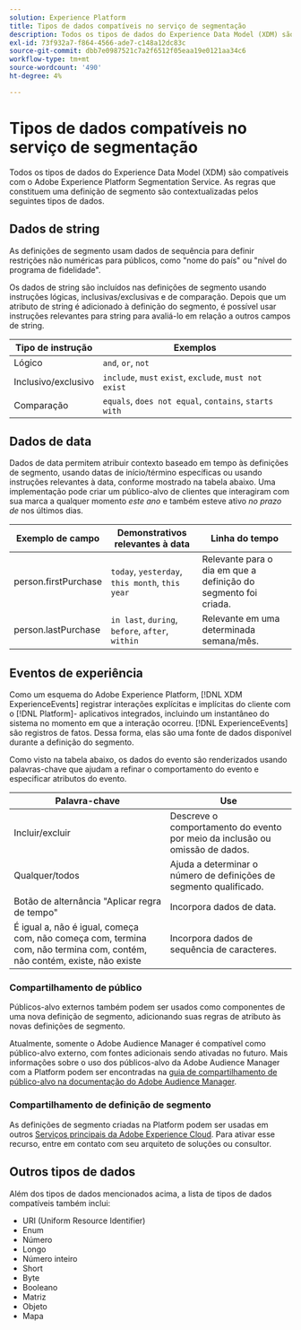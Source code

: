 ```yaml
---
solution: Experience Platform
title: Tipos de dados compatíveis no serviço de segmentação
description: Todos os tipos de dados do Experience Data Model (XDM) são compatíveis com o Serviço de segmentação de Adobe. As regras que constituem uma definição de segmento são contextualizadas pelos seguintes tipos de dados.
exl-id: 73f932a7-f864-4566-ade7-c148a12dc83c
source-git-commit: dbb7e0987521c7a2f6512f05eaa19e0121aa34c6
workflow-type: tm+mt
source-wordcount: '490'
ht-degree: 4%

---
```


# Tipos de dados compatíveis no serviço de segmentação

Todos os tipos de dados do Experience Data Model (XDM) são compatíveis com o Adobe Experience Platform Segmentation Service. As regras que constituem uma definição de segmento são contextualizadas pelos seguintes tipos de dados.

## Dados de string

As definições de segmento usam dados de sequência para definir restrições não numéricas para públicos, como &quot;nome do país&quot; ou &quot;nível do programa de fidelidade&quot;.

Os dados de string são incluídos nas definições de segmento usando instruções lógicas, inclusivas/exclusivas e de comparação. Depois que um atributo de string é adicionado à definição do segmento, é possível usar instruções relevantes para string para avaliá-lo em relação a outros campos de string.

| Tipo de instrução | Exemplos |
| -------------- | -------- |
| Lógico | `and`, `or`, `not` |
| Inclusivo/exclusivo | `include`, `must` `exist`, `exclude`, `must not exist` |
| Comparação | `equals`, `does not equal`, `contains`, `starts with` |

## Dados de data

Dados de data permitem atribuir contexto baseado em tempo às definições de segmento, usando datas de início/término específicas ou usando instruções relevantes à data, conforme mostrado na tabela abaixo. Uma implementação pode criar um público-alvo de clientes que interagiram com sua marca a qualquer momento *este ano* e também esteve ativo *no prazo de* nos últimos dias.

| Exemplo de campo | Demonstrativos relevantes à data | Linha do tempo |
| ------------- | ------------------------ | --------- |
| person.firstPurchase | `today`, `yesterday`, `this month`, `this year` | Relevante para o dia em que a definição do segmento foi criada. |
| person.lastPurchase | `in last`, `during`, `before`, `after`, `within` | Relevante em uma determinada semana/mês. |

## Eventos de experiência

Como um esquema do Adobe Experience Platform, [!DNL XDM ExperienceEvents] registrar interações explícitas e implícitas do cliente com o [!DNL Platform]- aplicativos integrados, incluindo um instantâneo do sistema no momento em que a interação ocorreu. [!DNL ExperienceEvents] são registros de fatos. Dessa forma, elas são uma fonte de dados disponível durante a definição do segmento.

Como visto na tabela abaixo, os dados do evento são renderizados usando palavras-chave que ajudam a refinar o comportamento do evento e especificar atributos do evento.

| Palavra-chave | Use  |
| ------- | --- |
| Incluir/excluir | Descreve o comportamento do evento por meio da inclusão ou omissão de dados. |
| Qualquer/todos | Ajuda a determinar o número de definições de segmento qualificado. |
| Botão de alternância &quot;Aplicar regra de tempo&quot; | Incorpora dados de data. |
| É igual a, não é igual, começa com, não começa com, termina com, não termina com, contém, não contém, existe, não existe | Incorpora dados de sequência de caracteres. |

### Compartilhamento de público

Públicos-alvo externos também podem ser usados como componentes de uma nova definição de segmento, adicionando suas regras de atributo às novas definições de segmento.

Atualmente, somente o Adobe Audience Manager é compatível como público-alvo externo, com fontes adicionais sendo ativadas no futuro. Mais informações sobre o uso dos públicos-alvo da Adobe Audience Manager com a Platform podem ser encontradas na [guia de compartilhamento de público-alvo na documentação do Adobe Audience Manager](https://experienceleague.adobe.com/docs/audience-manager/user-guide/implementation-integration-guides/integration-experience-platform/aam-aep-audience-sharing.html).

### Compartilhamento de definição de segmento

As definições de segmento criadas na Platform podem ser usadas em outros [Serviços principais da Adobe Experience Cloud](https://experienceleague.adobe.com/docs/core-services/interface/experience-cloud.html?lang=pt-BR). Para ativar esse recurso, entre em contato com seu arquiteto de soluções ou consultor.

## Outros tipos de dados

Além dos tipos de dados mencionados acima, a lista de tipos de dados compatíveis também inclui:

- URI (Uniform Resource Identifier)
- Enum
- Número
- Longo
- Número inteiro
- Short
- Byte
- Booleano
- Matriz
- Objeto
- Mapa
